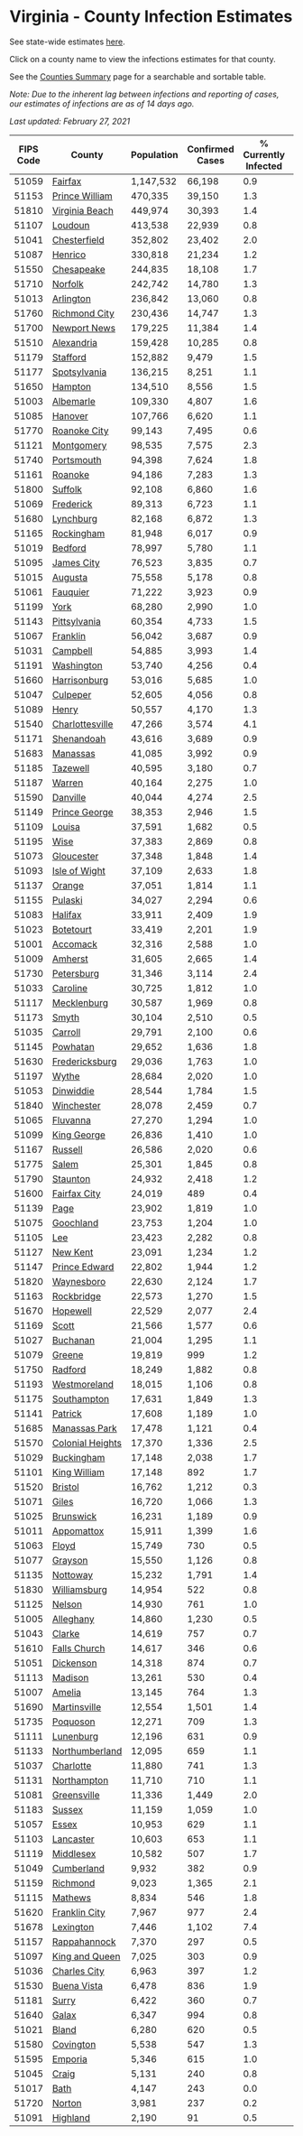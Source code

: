 # Virginia - County Infection Estimates

See state-wide estimates [here](/infections/us-va).

Click on a county name to view the infections estimates for that county.

See the [Counties Summary](/infections/summary-counties) page for a searchable and sortable table.

*Note: Due to the inherent lag between infections and reporting of cases, our estimates of infections are as of 14 days ago.*

*Last updated: February 27, 2021*

|   FIPS Code |                               County |   Population |   Confirmed Cases |   % Currently Infected |   % Total Infected |
|-------------|--------------------------------------|--------------|-------------------|------------------------|--------------------|
|       51059 |                   [Fairfax](fairfax) |    1,147,532 |            66,198 |                    0.9 |               20.5 |
|       51153 |     [Prince William](prince-william) |      470,335 |            39,150 |                    1.3 |               29.0 |
|       51810 |     [Virginia Beach](virginia-beach) |      449,974 |            30,393 |                    1.4 |               21.4 |
|       51107 |                   [Loudoun](loudoun) |      413,538 |            22,939 |                    0.8 |               18.9 |
|       51041 |         [Chesterfield](chesterfield) |      352,802 |            23,402 |                    2.0 |               21.7 |
|       51087 |                   [Henrico](henrico) |      330,818 |            21,234 |                    1.2 |               21.5 |
|       51550 |             [Chesapeake](chesapeake) |      244,835 |            18,108 |                    1.7 |               23.5 |
|       51710 |                   [Norfolk](norfolk) |      242,742 |            14,780 |                    1.3 |               19.6 |
|       51013 |               [Arlington](arlington) |      236,842 |            13,060 |                    0.8 |               19.7 |
|       51760 |       [Richmond City](richmond-city) |      230,436 |            14,747 |                    1.3 |               21.3 |
|       51700 |         [Newport News](newport-news) |      179,225 |            11,384 |                    1.4 |               20.1 |
|       51510 |             [Alexandria](alexandria) |      159,428 |            10,285 |                    0.8 |               23.6 |
|       51179 |                 [Stafford](stafford) |      152,882 |             9,479 |                    1.5 |               20.3 |
|       51177 |         [Spotsylvania](spotsylvania) |      136,215 |             8,251 |                    1.1 |               19.8 |
|       51650 |                   [Hampton](hampton) |      134,510 |             8,556 |                    1.5 |               20.1 |
|       51003 |               [Albemarle](albemarle) |      109,330 |             4,807 |                    1.6 |               13.9 |
|       51085 |                   [Hanover](hanover) |      107,766 |             6,620 |                    1.1 |               19.6 |
|       51770 |         [Roanoke City](roanoke-city) |       99,143 |             7,495 |                    0.6 |               23.6 |
|       51121 |             [Montgomery](montgomery) |       98,535 |             7,575 |                    2.3 |               23.2 |
|       51740 |             [Portsmouth](portsmouth) |       94,398 |             7,624 |                    1.8 |               26.2 |
|       51161 |                   [Roanoke](roanoke) |       94,186 |             7,283 |                    1.3 |               23.8 |
|       51800 |                   [Suffolk](suffolk) |       92,108 |             6,860 |                    1.6 |               24.1 |
|       51069 |               [Frederick](frederick) |       89,313 |             6,723 |                    1.1 |               24.2 |
|       51680 |               [Lynchburg](lynchburg) |       82,168 |             6,872 |                    1.3 |               26.2 |
|       51165 |             [Rockingham](rockingham) |       81,948 |             6,017 |                    0.9 |               24.7 |
|       51019 |                   [Bedford](bedford) |       78,997 |             5,780 |                    1.1 |               22.6 |
|       51095 |             [James City](james-city) |       76,523 |             3,835 |                    0.7 |               16.8 |
|       51015 |                   [Augusta](augusta) |       75,558 |             5,178 |                    0.8 |               21.5 |
|       51061 |                 [Fauquier](fauquier) |       71,222 |             3,923 |                    0.9 |               18.3 |
|       51199 |                         [York](york) |       68,280 |             2,990 |                    1.0 |               13.8 |
|       51143 |         [Pittsylvania](pittsylvania) |       60,354 |             4,733 |                    1.5 |               24.3 |
|       51067 |                 [Franklin](franklin) |       56,042 |             3,687 |                    0.9 |               20.2 |
|       51031 |                 [Campbell](campbell) |       54,885 |             3,993 |                    1.4 |               22.4 |
|       51191 |             [Washington](washington) |       53,740 |             4,256 |                    0.4 |               24.6 |
|       51660 |         [Harrisonburg](harrisonburg) |       53,016 |             5,685 |                    1.0 |               38.0 |
|       51047 |                 [Culpeper](culpeper) |       52,605 |             4,056 |                    0.8 |               27.1 |
|       51089 |                       [Henry](henry) |       50,557 |             4,170 |                    1.3 |               26.1 |
|       51540 |   [Charlottesville](charlottesville) |       47,266 |             3,574 |                    4.1 |               23.7 |
|       51171 |             [Shenandoah](shenandoah) |       43,616 |             3,689 |                    0.9 |               28.9 |
|       51683 |                 [Manassas](manassas) |       41,085 |             3,992 |                    0.9 |               37.2 |
|       51185 |                 [Tazewell](tazewell) |       40,595 |             3,180 |                    0.7 |               24.0 |
|       51187 |                     [Warren](warren) |       40,164 |             2,275 |                    1.0 |               18.6 |
|       51590 |                 [Danville](danville) |       40,044 |             4,274 |                    2.5 |               33.2 |
|       51149 |       [Prince George](prince-george) |       38,353 |             2,946 |                    1.5 |               24.3 |
|       51109 |                     [Louisa](louisa) |       37,591 |             1,682 |                    0.5 |               14.5 |
|       51195 |                         [Wise](wise) |       37,383 |             2,869 |                    0.8 |               23.5 |
|       51073 |             [Gloucester](gloucester) |       37,348 |             1,848 |                    1.4 |               15.4 |
|       51093 |       [Isle of Wight](isle-of-wight) |       37,109 |             2,633 |                    1.8 |               23.0 |
|       51137 |                     [Orange](orange) |       37,051 |             1,814 |                    1.1 |               15.8 |
|       51155 |                   [Pulaski](pulaski) |       34,027 |             2,294 |                    0.6 |               20.8 |
|       51083 |                   [Halifax](halifax) |       33,911 |             2,409 |                    1.9 |               21.9 |
|       51023 |               [Botetourt](botetourt) |       33,419 |             2,201 |                    1.9 |               20.4 |
|       51001 |                 [Accomack](accomack) |       32,316 |             2,588 |                    1.0 |               32.6 |
|       51009 |                   [Amherst](amherst) |       31,605 |             2,665 |                    1.4 |               26.2 |
|       51730 |             [Petersburg](petersburg) |       31,346 |             3,114 |                    2.4 |               31.5 |
|       51033 |                 [Caroline](caroline) |       30,725 |             1,812 |                    1.0 |               18.8 |
|       51117 |           [Mecklenburg](mecklenburg) |       30,587 |             1,969 |                    0.8 |               22.1 |
|       51173 |                       [Smyth](smyth) |       30,104 |             2,510 |                    0.5 |               25.9 |
|       51035 |                   [Carroll](carroll) |       29,791 |             2,100 |                    0.6 |               22.6 |
|       51145 |                 [Powhatan](powhatan) |       29,652 |             1,636 |                    1.8 |               17.3 |
|       51630 |     [Fredericksburg](fredericksburg) |       29,036 |             1,763 |                    1.0 |               20.2 |
|       51197 |                       [Wythe](wythe) |       28,684 |             2,020 |                    1.0 |               21.8 |
|       51053 |               [Dinwiddie](dinwiddie) |       28,544 |             1,784 |                    1.5 |               19.8 |
|       51840 |             [Winchester](winchester) |       28,078 |             2,459 |                    0.7 |               28.9 |
|       51065 |                 [Fluvanna](fluvanna) |       27,270 |             1,294 |                    1.0 |               15.9 |
|       51099 |           [King George](king-george) |       26,836 |             1,410 |                    1.0 |               16.9 |
|       51167 |                   [Russell](russell) |       26,586 |             2,020 |                    0.6 |               23.3 |
|       51775 |                       [Salem](salem) |       25,301 |             1,845 |                    0.8 |               23.1 |
|       51790 |                 [Staunton](staunton) |       24,932 |             2,418 |                    1.2 |               30.1 |
|       51600 |         [Fairfax City](fairfax-city) |       24,019 |               489 |                    0.4 |                7.1 |
|       51139 |                         [Page](page) |       23,902 |             1,819 |                    1.0 |               26.2 |
|       51075 |               [Goochland](goochland) |       23,753 |             1,204 |                    1.0 |               17.2 |
|       51105 |                           [Lee](lee) |       23,423 |             2,282 |                    0.8 |               30.0 |
|       51127 |                 [New Kent](new-kent) |       23,091 |             1,234 |                    1.2 |               16.9 |
|       51147 |       [Prince Edward](prince-edward) |       22,802 |             1,944 |                    1.2 |               28.1 |
|       51820 |             [Waynesboro](waynesboro) |       22,630 |             2,124 |                    1.7 |               29.4 |
|       51163 |             [Rockbridge](rockbridge) |       22,573 |             1,270 |                    1.5 |               17.3 |
|       51670 |                 [Hopewell](hopewell) |       22,529 |             2,077 |                    2.4 |               29.5 |
|       51169 |                       [Scott](scott) |       21,566 |             1,577 |                    0.6 |               22.5 |
|       51027 |                 [Buchanan](buchanan) |       21,004 |             1,295 |                    1.1 |               19.2 |
|       51079 |                     [Greene](greene) |       19,819 |               999 |                    1.2 |               16.0 |
|       51750 |                   [Radford](radford) |       18,249 |             1,882 |                    0.8 |               32.1 |
|       51193 |         [Westmoreland](westmoreland) |       18,015 |             1,106 |                    0.8 |               20.2 |
|       51175 |           [Southampton](southampton) |       17,631 |             1,849 |                    1.3 |               35.2 |
|       51141 |                   [Patrick](patrick) |       17,608 |             1,189 |                    1.0 |               21.1 |
|       51685 |       [Manassas Park](manassas-park) |       17,478 |             1,121 |                    0.4 |               24.9 |
|       51570 | [Colonial Heights](colonial-heights) |       17,370 |             1,336 |                    2.5 |               25.1 |
|       51029 |             [Buckingham](buckingham) |       17,148 |             2,038 |                    1.7 |               44.1 |
|       51101 |         [King William](king-william) |       17,148 |               892 |                    1.7 |               16.1 |
|       51520 |                   [Bristol](bristol) |       16,762 |             1,212 |                    0.3 |               22.4 |
|       51071 |                       [Giles](giles) |       16,720 |             1,066 |                    1.3 |               19.5 |
|       51025 |               [Brunswick](brunswick) |       16,231 |             1,189 |                    0.9 |               23.7 |
|       51011 |             [Appomattox](appomattox) |       15,911 |             1,399 |                    1.6 |               27.7 |
|       51063 |                       [Floyd](floyd) |       15,749 |               730 |                    0.5 |               14.5 |
|       51077 |                   [Grayson](grayson) |       15,550 |             1,126 |                    0.8 |               23.0 |
|       51135 |                 [Nottoway](nottoway) |       15,232 |             1,791 |                    1.4 |               37.1 |
|       51830 |         [Williamsburg](williamsburg) |       14,954 |               522 |                    0.8 |               11.9 |
|       51125 |                     [Nelson](nelson) |       14,930 |               761 |                    1.0 |               15.9 |
|       51005 |               [Alleghany](alleghany) |       14,860 |             1,230 |                    0.5 |               24.9 |
|       51043 |                     [Clarke](clarke) |       14,619 |               757 |                    0.7 |               16.5 |
|       51610 |         [Falls Church](falls-church) |       14,617 |               346 |                    0.6 |                9.0 |
|       51051 |               [Dickenson](dickenson) |       14,318 |               874 |                    0.7 |               18.8 |
|       51113 |                   [Madison](madison) |       13,261 |               530 |                    0.4 |               13.2 |
|       51007 |                     [Amelia](amelia) |       13,145 |               764 |                    1.3 |               18.5 |
|       51690 |         [Martinsville](martinsville) |       12,554 |             1,501 |                    1.4 |               37.6 |
|       51735 |                 [Poquoson](poquoson) |       12,271 |               709 |                    1.3 |               18.0 |
|       51111 |               [Lunenburg](lunenburg) |       12,196 |               631 |                    0.9 |               16.4 |
|       51133 |     [Northumberland](northumberland) |       12,095 |               659 |                    1.1 |               17.3 |
|       51037 |               [Charlotte](charlotte) |       11,880 |               741 |                    1.3 |               19.6 |
|       51131 |           [Northampton](northampton) |       11,710 |               710 |                    1.1 |               24.6 |
|       51081 |           [Greensville](greensville) |       11,336 |             1,449 |                    2.0 |               44.2 |
|       51183 |                     [Sussex](sussex) |       11,159 |             1,059 |                    1.0 |               33.0 |
|       51057 |                       [Essex](essex) |       10,953 |               629 |                    1.1 |               18.9 |
|       51103 |               [Lancaster](lancaster) |       10,603 |               653 |                    1.1 |               19.1 |
|       51119 |               [Middlesex](middlesex) |       10,582 |               507 |                    1.7 |               15.0 |
|       51049 |             [Cumberland](cumberland) |        9,932 |               382 |                    0.9 |               12.8 |
|       51159 |                 [Richmond](richmond) |        9,023 |             1,365 |                    2.1 |               57.4 |
|       51115 |                   [Mathews](mathews) |        8,834 |               546 |                    1.8 |               18.7 |
|       51620 |       [Franklin City](franklin-city) |        7,967 |               977 |                    2.4 |               39.6 |
|       51678 |               [Lexington](lexington) |        7,446 |             1,102 |                    7.4 |               44.5 |
|       51157 |         [Rappahannock](rappahannock) |        7,370 |               297 |                    0.5 |               13.0 |
|       51097 |     [King and Queen](king-and-queen) |        7,025 |               303 |                    0.9 |               13.8 |
|       51036 |         [Charles City](charles-city) |        6,963 |               397 |                    1.2 |               18.9 |
|       51530 |           [Buena Vista](buena-vista) |        6,478 |               836 |                    1.9 |               40.1 |
|       51181 |                       [Surry](surry) |        6,422 |               360 |                    0.7 |               17.6 |
|       51640 |                       [Galax](galax) |        6,347 |               994 |                    0.8 |               54.2 |
|       51021 |                       [Bland](bland) |        6,280 |               620 |                    0.5 |               30.6 |
|       51580 |               [Covington](covington) |        5,538 |               547 |                    1.3 |               34.8 |
|       51595 |                   [Emporia](emporia) |        5,346 |               615 |                    1.0 |               40.5 |
|       51045 |                       [Craig](craig) |        5,131 |               240 |                    0.8 |               14.6 |
|       51017 |                         [Bath](bath) |        4,147 |               243 |                    0.0 |               18.2 |
|       51720 |                     [Norton](norton) |        3,981 |               237 |                    0.2 |               18.7 |
|       51091 |                 [Highland](highland) |        2,190 |                91 |                    0.5 |               13.2 |